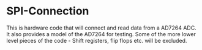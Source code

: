 # SPI-Connection
This is hardware code that will connect and read data from a AD7264 ADC. It also provides a model of the AD7264 for testing.
Some of the more lower level pieces of the code - Shift registers, flip flops etc. will be excluded.
